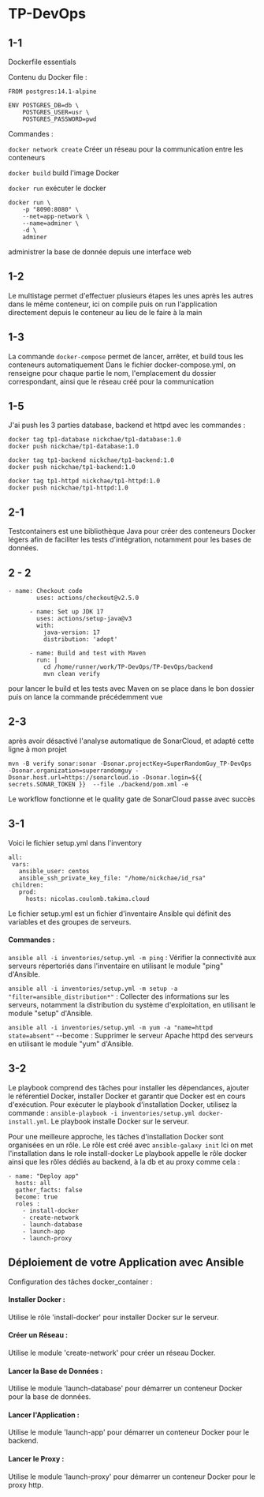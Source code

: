 # TP-DevOps

## 1-1
Dockerfile essentials

Contenu du Docker file :
```
FROM postgres:14.1-alpine

ENV POSTGRES_DB=db \
    POSTGRES_USER=usr \
    POSTGRES_PASSWORD=pwd
```
Commandes :

```docker network create```
Créer un réseau pour la communication entre les conteneurs

```docker build```
 build l'image Docker

```docker run```
exécuter le docker

```
docker run \
    -p "8090:8080" \
    --net=app-network \
    --name=adminer \
    -d \
    adminer
```
administrer la base de donnée depuis une interface web


## 1-2

Le multistage permet d'effectuer plusieurs étapes les unes après les autres dans le même conteneur, ici on compile puis on run l'application directement depuis le conteneur au lieu de le faire à la main

## 1-3

La commande ```docker-compose``` permet de lancer, arrêter, et build tous les conteneurs automatiquement
Dans le fichier docker-compose.yml, on renseigne pour chaque partie le nom, l'emplacement du dossier correspondant, ainsi que le réseau créé pour la communication

## 1-5

J'ai push les 3 parties database, backend et httpd avec les commandes :

```
docker tag tp1-database nickchae/tp1-database:1.0
docker push nickchae/tp1-database:1.0

docker tag tp1-backend nickchae/tp1-backend:1.0
docker push nickchae/tp1-backend:1.0

docker tag tp1-httpd nickchae/tp1-httpd:1.0
docker push nickchae/tp1-httpd:1.0

```
## 2-1


Testcontainers est une bibliothèque Java pour créer des conteneurs Docker légers afin de faciliter les tests d'intégration, notamment pour les bases de données.

## 2 - 2

```
- name: Checkout code
        uses: actions/checkout@v2.5.0

      - name: Set up JDK 17
        uses: actions/setup-java@v3
        with:
          java-version: 17
          distribution: 'adopt'

      - name: Build and test with Maven
        run: |
          cd /home/runner/work/TP-DevOps/TP-DevOps/backend
          mvn clean verify

```
pour lancer le build et les tests avec Maven on se place dans le bon dossier puis on lance la commande précédemment vue


## 2-3
après avoir désactivé l'analyse automatique de SonarCloud, et adapté cette ligne à mon projet

```
mvn -B verify sonar:sonar -Dsonar.projectKey=SuperRandomGuy_TP-DevOps -Dsonar.organization=superrandomguy -Dsonar.host.url=https://sonarcloud.io -Dsonar.login=${{ secrets.SONAR_TOKEN }}  --file ./backend/pom.xml -e

```
Le workflow fonctionne et le quality gate de SonarCloud passe avec succès

## 3-1

Voici le fichier setup.yml dans l'inventory
```
all:
 vars:
   ansible_user: centos
   ansible_ssh_private_key_file: "/home/nickchae/id_rsa"
 children:
   prod:
     hosts: nicolas.coulomb.takima.cloud
```

Le fichier setup.yml est un fichier d'inventaire Ansible qui définit des variables et des groupes de serveurs.

#### Commandes :
```ansible all -i inventories/setup.yml -m ping``` : Vérifier la connectivité aux serveurs répertoriés dans l'inventaire en utilisant le module "ping" d'Ansible.

```ansible all -i inventories/setup.yml -m setup -a "filter=ansible_distribution*"``` : Collecter des informations sur les serveurs, notamment la distribution du système d'exploitation, en utilisant le module "setup" d'Ansible.

```ansible all -i inventories/setup.yml -m yum -a "name=httpd state=absent"``` --become : Supprimer le serveur Apache httpd des serveurs en utilisant le module "yum" d'Ansible.

## 3-2

Le playbook comprend des tâches pour installer les dépendances, ajouter le référentiel Docker, installer Docker et garantir que Docker est en cours d'exécution.
Pour exécuter le playbook d'installation Docker, utilisez la commande : ```ansible-playbook -i inventories/setup.yml docker-install.yml```. Le playbook installe Docker sur le serveur.

Pour une meilleure approche, les tâches d'installation Docker sont organisées en un rôle. Le rôle est créé avec ```ansible-galaxy init``` 
Ici on met l'installation dans le role install-docker
Le playbook appelle le rôle docker ainsi que les rôles dédiés au backend, à la db et au proxy comme cela :

```
- name: "Deploy app"
  hosts: all
  gather_facts: false
  become: true
  roles :
    - install-docker
    - create-network
    - launch-database
    - launch-app
    - launch-proxy
```

## Déploiement de votre Application avec Ansible

Configuration des tâches docker_container :

#### Installer Docker :
Utilise le rôle 'install-docker' pour installer Docker sur le serveur.

#### Créer un Réseau :
Utilise le module 'create-network' pour créer un réseau Docker.

#### Lancer la Base de Données :
Utilise le module 'launch-database' pour démarrer un conteneur Docker pour la base de données.

#### Lancer l'Application :
Utilise le module 'launch-app' pour démarrer un conteneur Docker pour le backend.

#### Lancer le Proxy :
Utilise le module 'launch-proxy' pour démarrer un conteneur Docker pour le proxy http.